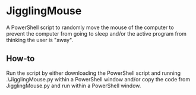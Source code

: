 # JigglingMouse
A PowerShell script to randomly move the mouse of the computer to prevent the computer from going to sleep and/or the active program from thinking the user is "away".

## How-to
Run the script by either downloading the PowerShell script and running .\JigglingMouse.py within a PowerShell window and/or copy the code from JigglingMouse.py and run within a PowerShell window. 
